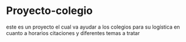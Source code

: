 # Proyecto-colegio
este es un proyecto el cual va ayudar a los colegios para su logística en cuanto a horarios citaciones y diferentes temas a tratar
